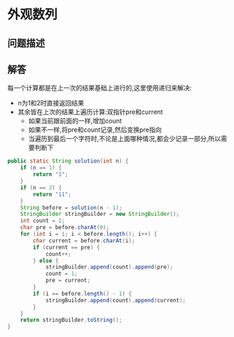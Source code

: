 # 外观数列

## 问题描述

## 解答

每一个计算都是在上一次的结果基础上进行的,这里使用递归来解决:

* n为1和2时直接返回结果
* 其余皆在上次的结果上遍历计算:双指针pre和current
  * 如果当前跟前面的一样,增加count
  * 如果不一样,将pre和count记录,然后变换pre指向
  * 当遍历到最后一个字符时,不论是上面哪种情况,都会少记录一部分,所以需要判断下

``` java
public static String solution(int n) {
    if (n == 1) {
        return "1";
    }
    if (n == 2) {
        return "11";
    }
    String before = solution(n - 1);
    StringBuilder stringBuilder = new StringBuilder();
    int count = 1;
    char pre = before.charAt(0);
    for (int i = 1; i < before.length(); i++) {
        char current = before.charAt(i);
        if (current == pre) {
            count++;
        } else {
            stringBuilder.append(count).append(pre);
            count = 1;
            pre = current;
        }
        if (i == before.length() - 1) {
            stringBuilder.append(count).append(current);
        }
    }
    return stringBuilder.toString();
}
```
